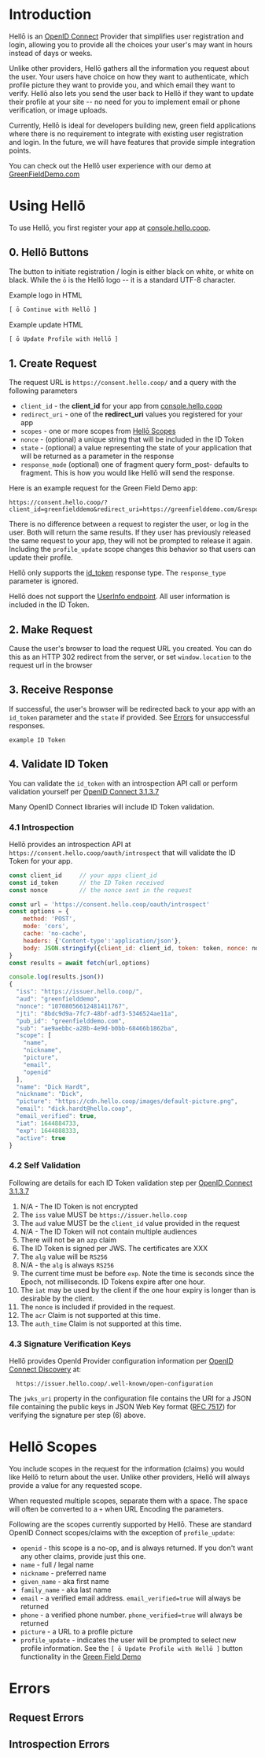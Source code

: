 # Introduction

Hellō is an [OpenID Connect](https://openid.net/specs/openid-connect-core-1_0.html) Provider that simplifies user registration and login, allowing you to provide all the choices your user's may want in hours instead of days or weeks.

Unlike other providers, Hellō gathers all the information you request about the user. Your users have choice on how they want to authenticate, which profile picture they want to provide you, and which email they want to verify. Hellō also lets you send the user back to Hellō if they want to update their profile at your site -- no need for you to implement email or phone verification, or image uploads.

Currently, Hellō is ideal for developers building new, green field applications where there is no requirement to integrate with existing user registration and login. In the future, we will have features that provide simple integration points.

You can check out the Hellō user experience with our demo at [GreenFieldDemo.com](https://greenfielddemo.com)

# Using Hellō

To use Hellō, you first register your app at [console.hello.coop](https://console.hello.coop).

## 0. Hellō Buttons

The button to initiate registration / login is either black on white, or white on black. While the `ō` is the Hellō logo -- it is a standard UTF-8 character.

Example logo in HTML

```html
[ ō Continue with Hellō ]
```

Example update HTML

```html
[ ō Update Profile with Hellō ]
```

## 1. Create Request

The request URL is `https://consent.hello.coop/` and a query with the following parameters

- `client_id` - the **client_id** for your app from [console.hello.coop](https://console.hello.coop)
- `redirect_uri` - one of the **redirect_uri** values you registered for your app
- `scopes` - one or more scopes from [Hellō Scopes](#scopes)
- `nonce` - (optional) a unique string that will be included in the ID Token
- `state` - (optional) a value representing the state of your application that will be returned as a parameter in the response
- `response_mode` (optional) one of fragment query form_post- defaults to fragment. This is how you would like Hellō will send the response.

Here is an example request for the Green Field Demo app:

```
https://consent.hello.coop/?client_id=greenfielddemo&redirect_uri=https://greenfielddemo.com/&response_mode=fragment&nonce=10708056612481411767&scope=name+nickname+email+picture+openid
```

There is no difference between a request to register the user, or log in the user. Both will return the same results. If they user has previously released the same request to your app, they will not be prompted to release it again. Including the `profile_update` scope changes this behavior so that users can update their profile.

Hellō only supports the [id_token](https://openid.net/specs/oauth-v2-multiple-response-types-1_0.html#id_token) response type. The `response_type` parameter is ignored.

Hellō does not support the [UserInfo endpoint](https://openid.net/specs/openid-connect-core-1_0.html#UserInfo). All user information is included in the ID Token.

## 2. Make Request

Cause the user's browser to load the request URL you created. You can do this as an HTTP 302 redirect from the server, or set `window.location` to the request url in the browser

## 3. Receive Response

If successful, the user's browser will be redirected back to your app with an `id_token` parameter and the `state` if provided. See [Errors](#errors) for unsuccessful responses.

```
example ID Token
```

## 4. Validate ID Token

You can validate the `id_token` with an introspection API call or perform validation yourself per [OpenID Connect 3.1.3.7](https://openid.net/specs/openid-connect-core-1_0.html#IDTokenValidation)

Many OpenID Connect libraries will include ID Token validation.

### 4.1 Introspection

Hellō provides an introspection API at `https://consent.hello.coop/oauth/introspect` that will validate the ID Token for your app.

```javascript
const client_id     // your apps client_id
const id_token      // the ID Token received
const nonce         // the nonce sent in the request

const url = 'https://consent.hello.coop/oauth/introspect'
const options = {
    method: 'POST',
    mode: 'cors',
    cache: 'no-cache',
    headers: {'Content-type':'application/json'},
    body: JSON.stringify({client_id: client_id, token: token, nonce: nonce})
}
const results = await fetch(url,options)

console.log(results.json())
{
  "iss": "https://issuer.hello.coop/",
  "aud": "greenfielddemo",
  "nonce": "10708056612481411767",
  "jti": "8bdc9d9a-7fc7-48bf-adf3-5346524ae11a",
  "pub_id": "greenfielddemo.com",
  "sub": "ae9aebbc-a28b-4e9d-b0bb-68466b1862ba",
  "scope": [
    "name",
    "nickname",
    "picture",
    "email",
    "openid"
  ],
  "name": "Dick Hardt",
  "nickname": "Dick",
  "picture": "https://cdn.hello.coop/images/default-picture.png",
  "email": "dick.hardt@hello.coop",
  "email_verified": true,
  "iat": 1644884733,
  "exp": 1644888333,
  "active": true
}

```

### 4.2 Self Validation

Following are details for each ID Token validation step per [OpenID Connect 3.1.3.7](https://openid.net/specs/openid-connect-core-1_0.html#IDTokenValidation)

1. N/A - The ID Token is not encrypted
2. The `iss` value MUST be `https://issuer.hello.coop`
3. The `aud` value MUST be the `client_id` value provided in the request
4. N/A - The ID Token will not contain multiple audiences
5. There will not be an `azp` claim
6. The ID Token is signed per JWS. The certificates are XXX
7. The `alg` value will be `RS256`
8. N/A - the `alg` is always `RS256`
9. The current time must be before `exp`. Note the time is seconds since the Epoch, not milliseconds. ID Tokens expire after one hour.
10. The `iat` may be used by the client if the one hour expiry is longer than is desirable by the client.
11. The `nonce` is included if provided in the request.
12. The `acr` Claim is not supported at this time.
13. The `auth_time` Claim is not supported at this time.

### 4.3 Signature Verification Keys

Hellō provides OpenId Provider configuration information per [OpenID Connect Discovery](https://openid.net/specs/openid-connect-discovery-1_0.html#ProviderConfig) at:

      https://issuer.hello.coop/.well-known/open-configuration

The `jwks_uri` property in the configuration file contains the URI for a JSON file containing the public keys in JSON Web Key format ([RFC 7517](https://datatracker.ietf.org/doc/html/rfc7517)) for verifying the signature per step (6) above.

# <a name="scopes"></a>Hellō Scopes

You include scopes in the request for the information (claims) you would like Hellō to return about the user. Unlike other providers, Hellō will always provide a value for any requested scope.

When requested multiple scopes, separate them with a space. The space will often be converted to a `+` when URL Encoding the parameters.

Following are the scopes currently supported by Hellō. These are standard OpenID Connect scopes/claims with the exception of `profile_update`:

- `openid` - this scope is a no-op, and is always returned. If you don't want any other claims, provide just this one.
- `name` - full / legal name
- `nickname` - preferred name
- `given_name` - aka first name
- `family_name` - aka last name
- `email` - a verified email address. `email_verified=true` will always be returned
- `phone` - a verified phone number. `phone_verified=true` will always be returned
- `picture` - a URL to a profile picture
- `profile_update` - indicates the user will be prompted to select new profile information. See the `[ ō Update Profile with Hellō ]` button functionality in the [Green Field Demo](https://greenfielddemo.com)

# <a name="errors"></a>Errors

## Request Errors

## Introspection Errors
